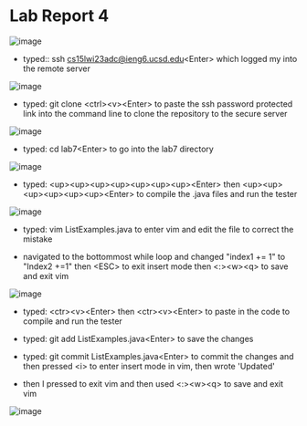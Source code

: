 # Lab Report 4

![image](https://user-images.githubusercontent.com/122497361/221471159-65444ad5-b13c-4659-a9f2-4dbc6486bd2d.png)

- typed:: ssh cs15lwi23adc@ieng6.ucsd.edu\<Enter> which logged my into the remote server

![image](https://user-images.githubusercontent.com/122497361/221471327-9e271311-d153-4cbd-8d2a-59b0102ab68b.png)

- typed: git clone \<ctrl>\<v>\<Enter> to paste the ssh password protected link into the command line to clone the repository to the secure server

![image](https://user-images.githubusercontent.com/122497361/221471464-d4d69366-5d60-4383-b845-afc2a84f8c29.png)

- typed: cd lab7\<Enter> to go into the lab7 directory

![image](https://user-images.githubusercontent.com/122497361/221471588-21061910-78ee-4e6a-b7da-9fe3a5a34a95.png)

- typed: \<up>\<up>\<up>\<up>\<up>\<up>\<up>\<Enter> then <up>\<up>\<up>\<up>\<up>\<up>\<up>\<Enter> to compile the .java files and run the tester

![image](https://user-images.githubusercontent.com/122497361/221471753-0f980281-0d2c-46c4-85e3-8cb9ee5510e8.png)

- typed: vim ListExamples.java<Enter> to enter vim and edit the file to correct the mistake

- navigated to the bottommost while loop and changed "index1 += 1" to "Index2 +=1" then \<ESC> to exit insert mode then <:>\<w>\<q><Enter> to save and exit vim

![image](https://user-images.githubusercontent.com/122497361/221472356-5e3d5914-f8d0-417c-8bad-827a9a9af28a.png)

- typed: \<ctr>\<v>\<Enter> then \<ctr>\<v>\<Enter> to paste in the code to compile and run the tester

- typed: git add ListExamples.java\<Enter> to save the changes

- typed: git commit ListExamples.java\<Enter> to commit the changes and then pressed \<i> to enter insert mode in vim, then wrote 'Updated'

- then I pressed <esc> to exit vim and then used <:>\<w>\<q> to save and exit vim

![image](https://user-images.githubusercontent.com/122497361/221473138-671d573a-448a-43c1-87ae-f36687d813b2.png)
